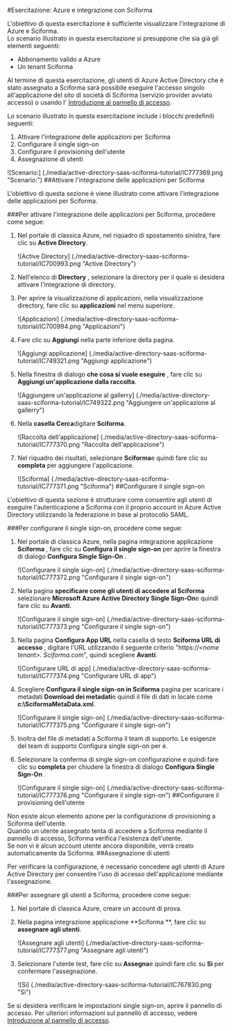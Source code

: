 <properties 
    pageTitle="Esercitazione: Integrazione di Azure Active Directory con Sciforma | Microsoft Azure" 
    description="Ecco come utilizzare Sciforma con Azure Active Directory per consentire il single sign-on, il provisioning automatico e altro." 
    services="active-directory" 
    authors="jeevansd"  
    documentationCenter="na" 
    manager="femila"/>
<tags 
    ms.service="active-directory" 
    ms.devlang="na" 
    ms.topic="article" 
    ms.tgt_pltfrm="na" 
    ms.workload="identity" 
    ms.date="09/26/2016" 
    ms.author="jeedes" />

#<a name="tutorial-azure-ad-integration-with-sciforma"></a>Esercitazione: Azure e integrazione con Sciforma
  
L'obiettivo di questa esercitazione è sufficiente visualizzare l'integrazione di Azure e Sciforma.  
Lo scenario illustrato in questa esercitazione si presuppone che sia già gli elementi seguenti:

-   Abbonamento valido a Azure
-   Un tenant Sciforma
  
Al termine di questa esercitazione, gli utenti di Azure Active Directory che è stato assegnato a Sciforma sarà possibile eseguire l'accesso singolo all'applicazione del sito di società di Sciforma (servizio provider avviato accesso) o usando l' [Introduzione al pannello di accesso](active-directory-saas-access-panel-introduction.md).
  
Lo scenario illustrato in questa esercitazione include i blocchi predefiniti seguenti:

1.  Attivare l'integrazione delle applicazioni per Sciforma
2.  Configurare il single sign-on
3.  Configurare il provisioning dell'utente
4.  Assegnazione di utenti

![Scenario:] (./media/active-directory-saas-sciforma-tutorial/IC777369.png "Scenario:")
##<a name="enabling-the-application-integration-for-sciforma"></a>Attivare l'integrazione delle applicazioni per Sciforma
  
L'obiettivo di questa sezione è viene illustrato come attivare l'integrazione delle applicazioni per Sciforma.

###<a name="to-enable-the-application-integration-for-sciforma-perform-the-following-steps"></a>Per attivare l'integrazione delle applicazioni per Sciforma, procedere come segue:

1.  Nel portale di classica Azure, nel riquadro di spostamento sinistra, fare clic su **Active Directory**.

    ![Active Directory] (./media/active-directory-saas-sciforma-tutorial/IC700993.png "Active Directory")

2.  Nell'elenco di **Directory** , selezionare la directory per il quale si desidera attivare l'integrazione di directory.

3.  Per aprire la visualizzazione di applicazioni, nella visualizzazione directory, fare clic su **applicazioni** nel menu superiore.

    ![Applicazioni] (./media/active-directory-saas-sciforma-tutorial/IC700994.png "Applicazioni")

4.  Fare clic su **Aggiungi** nella parte inferiore della pagina.

    ![Aggiungi applicazione] (./media/active-directory-saas-sciforma-tutorial/IC749321.png "Aggiungi applicazione")

5.  Nella finestra di dialogo **che cosa si vuole eseguire** , fare clic su **Aggiungi un'applicazione dalla raccolta**.

    ![Aggiungere un'applicazione al gallerry] (./media/active-directory-saas-sciforma-tutorial/IC749322.png "Aggiungere un'applicazione al gallerry")

6.  Nella **casella Cerca**digitare **Sciforma**.

    ![Raccolta dell'applicazione] (./media/active-directory-saas-sciforma-tutorial/IC777370.png "Raccolta dell'applicazione")

7.  Nel riquadro dei risultati, selezionare **Sciforma**e quindi fare clic su **completa** per aggiungere l'applicazione.

    ![Sciforma] (./media/active-directory-saas-sciforma-tutorial/IC777371.png "Sciforma")
##<a name="configuring-single-sign-on"></a>Configurare il single sign-on
  
L'obiettivo di questa sezione è strutturare come consentire agli utenti di eseguire l'autenticazione a Sciforma con il proprio account in Azure Active Directory utilizzando la federazione in base al protocollo SAML.

###<a name="to-configure-single-sign-on-perform-the-following-steps"></a>Per configurare il single sign-on, procedere come segue:

1.  Nel portale di classica Azure, nella pagina integrazione applicazione **Sciforma** , fare clic su **Configura il single sign-on** per aprire la finestra di dialogo **Configura Single Sign-On** .

    ![Configurare il single sign-on] (./media/active-directory-saas-sciforma-tutorial/IC777372.png "Configurare il single sign-on")

2.  Nella pagina **specificare come gli utenti di accedere al Sciforma** selezionare **Microsoft Azure Active Directory Single Sign-On**e quindi fare clic su **Avanti**.

    ![Configurare il single sign-on] (./media/active-directory-saas-sciforma-tutorial/IC777373.png "Configurare il single sign-on")

3.  Nella pagina **Configura App URL** nella casella di testo **Sciforma URL di accesso** , digitare l'URL utilizzando il seguente criterio "https://*\<nome tenant\>. Sciforma.com*", quindi scegliere **Avanti**.

    ![Configurare URL di app] (./media/active-directory-saas-sciforma-tutorial/IC777374.png "Configurare URL di app")

4.  Scegliere **Configura il single sign-on in Sciforma** pagina per scaricare i metadati **Download dei metadati**e quindi il file di dati in locale come **c:\\SciformaMetaData.xml**.

    ![Configurare il single sign-on] (./media/active-directory-saas-sciforma-tutorial/IC777375.png "Configurare il single sign-on")

5.  Inoltra del file di metadati a Sciforma il team di supporto. Le esigenze del team di supporto Configura single sign-on per è.

6.  Selezionare la conferma di single sign-on configurazione e quindi fare clic su **completa** per chiudere la finestra di dialogo **Configura Single Sign-On** .

    ![Configurare il single sign-on] (./media/active-directory-saas-sciforma-tutorial/IC777376.png "Configurare il single sign-on")
##<a name="configuring-user-provisioning"></a>Configurare il provisioning dell'utente
  
Non esiste alcun elemento azione per la configurazione di provisioning a Sciforma dell'utente.  
Quando un utente assegnato tenta di accedere a Sciforma mediante il pannello di accesso, Sciforma verifica l'esistenza dell'utente.  
Se non vi è alcun account utente ancora disponibile, verrà creato automaticamente da Sciforma.
##<a name="assigning-users"></a>Assegnazione di utenti
  
Per verificare la configurazione, è necessario concedere agli utenti di Azure Active Directory per consentire l'uso di accesso dell'applicazione mediante l'assegnazione.

###<a name="to-assign-users-to-sciforma-perform-the-following-steps"></a>Per assegnare gli utenti a Sciforma, procedere come segue:

1.  Nel portale di classica Azure, creare un account di prova.

2.  Nella pagina integrazione applicazione **Sciforma **, fare clic su **assegnare agli utenti**.

    ![Assegnare agli utenti] (./media/active-directory-saas-sciforma-tutorial/IC777377.png "Assegnare agli utenti")

3.  Selezionare l'utente test, fare clic su **Assegna**e quindi fare clic su **Sì** per confermare l'assegnazione.

    ![Sì] (./media/active-directory-saas-sciforma-tutorial/IC767830.png "Sì")
  
Se si desidera verificare le impostazioni single sign-on, aprire il pannello di accesso. Per ulteriori informazioni sul pannello di accesso, vedere [Introduzione al pannello di accesso](active-directory-saas-access-panel-introduction.md).